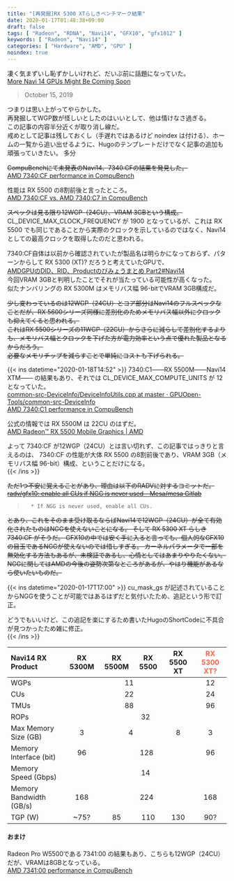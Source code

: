 ```yaml
---
title: "[再発掘]RX 5300 XTらしきベンチマーク結果"
date: 2020-01-17T01:48:38+09:00
draft: false
tags: [ "Radeon", "RDNA", "Navi14", "GFX10", "gfx1012" ]
keywords: [ "Radeon", "Navi14" ]
categories: [ "Hardware", "AMD", "GPU" ]
noindex: true
---
```


凄く気まずいし恥ずかしいけれど、だいぶ前に話題になっていた。  
[More Navi 14 GPUs Might Be Coming Soon](https://www.tomshardware.com/news/more-navi-14-gpus-might-be-coming-soon)  

> October 15, 2019

つまりは思い上がってやらかした。  
再発掘してWGP数が怪しいとしたのはいいとして、他は情けなさ過ぎる。  
この記事の内容半分近くが取り消し線だ。  
戒めとして記事は残しておくし（手遅れではあるけど noindex は付ける）、ホームの一覧から追い出せるように、Hugoのテンプレートだけでなく記事の追加も頑張っていきたい。  <span class="hide">多分</span>  

<del>CompuBenchにて未発表のNavi14、7340:CFの結果を発見した。</del>  
[AMD 7340:CF performance in CompuBench](https://compubench.com/device.jsp?benchmark=compu20d&os=Windows&api=cl&D=AMD+7340%3ACF&testgroup=info)  

性能は RX 5500 の8割前後と言ったところ。  
[AMD 7340:CF vs. AMD 7340:C7 in CompuBench](https://compubench.com/compare.jsp?benchmark=compu20d&did1=77523056&os1=Windows&api1=cl&hwtype1=dGPU&hwname1=AMD+7340%3ACF&D2=AMD+7340%3AC7)  

<del>スペックは見る限り12WGP（24CU）、VRAM 3GBという構成。</del>  
CL_DEVICE_MAX_CLOCK_FREQUENCY が 1900 となっているが、これは RX 5500 でも同じであることから実際のクロックを示しているのではなく、Navi14としての最高クロックを取得したのだと思われる。  

7340:CF自体は以前から確認されていたが製品名は明らかになっておらず、パターンからして RX 5300 (XT)? だろうと考えていたGPUで、  
[AMDGPUのDID、RID、Productのびみょうまとめ Part2#Navi14](https://umio-yasuno.github.io/posts/2019/12/30/did-rid-product-matome-p2/#navi14-gfx1012)  
今回VRAM 3GBと判明したことでそれが当たっている可能性が高くなった。  
似たナンバリングの RX 5300M はメモリバス幅 96-bitでVRAM 3GB構成だ。  

<del>少し変わっているのは12WGP（24CU）とコア部分はNavi14のフルスペックなことだが、RX 5600シリーズ同様に差別化のためメモリバス幅以外にクロックも抑えてくると思われる。</del>  
<del>これはRX 5500シリーズの11WGP（22CU）からさらに減らして差別化するよりも、メモリバス幅とクロックを下げた方が電力効率という点で優れた製品となるからだろう。  
必要なメモリチップを減らすことで単純にコストも下げられる。</del>  

{{< ins datetime="2020-01-18T14:52" >}}
7340:C1――RX 5500M――Navi14 XTM―― の結果もあり、それでは CL_DEVICE_MAX_COMPUTE_UNITS が 12 となっていた。  
[common-src-DeviceInfo/DeviceInfoUtils.cpp at master · GPUOpen-Tools/common-src-DeviceInfo](https://github.com/GPUOpen-Tools/common-src-DeviceInfo/blob/master/DeviceInfoUtils.cpp#L603)  
[AMD 7340:C1 performance in CompuBench](https://compubench.com/device.jsp?benchmark=compu20d&os=Windows&api=cl&D=AMD+7340%3AC1&testgroup=info)  

公式の情報では RX 5500M は 22CU のはずだ。  
[AMD Radeon™ RX 5500 Mobile Graphics | AMD](https://www.amd.com/en/products/graphics/amd-radeon-rx-5500m#product-specs)  

よって 7340:CF が12WGP（24CU）とは言い切れず、この記事ではっきりと言えるのは、 7340:CF の性能が大体 RX 5500 の8割前後であり、VRAM 3GB（メモリバス幅 96-bit）構成、ということだけになる。  
{{< /ins >}}

<del>ただ1つ不安に覚えることがあり、理由は以下のRADVに対するコミットだ。  
[radv/gfx10: enable all CUs if NGG is never used - Mesa/mesa Gitlab](https://gitlab.freedesktop.org/mesa/mesa/commit/53b50be35cd11dfa1209de63e997256404e51468)  

 > 		 * If NGG is never used, enable all CUs.

</del>
<del>とあり、これをそのまま受け取るならばNavi14で12WGP（24CU）が全て有効化されたものはNGGを使えないことになる。  
そして RX 5300 XT らしき 7340:CF がそうだ。  
GFX10の中では安く手に入ると言っても、個人的なGFX10の目玉であるNGGが使えないのでは惜しすぎる。  
カーネルパラメータで一部を無効化する方法もあるが、未検証であるし、心情としてはあまりやりたくない。  
NGGに関してはAMDの今後の姿勢次第なところがあるが、やはり機能があるなら使いたいものだ。</del>  

{{< ins datetime="2020-01-17T17:00" >}}
cu_mask_gs が記述されていることからNGGを使うことが可能ではあるはずだと気付いたため、追記という形で訂正。  

どうでもいいけど、この追記を楽にするため書いたHugoのShortCodeに不具合が見つかったため雑に修正。  
{{< /ins >}}

<table>
<thead>
<tr>
<th align="left">Navi14 RX Product</th>
<th align="center">RX 5300M</th>
<th align="center">RX 5500M</th>
<th align="center">RX 5500</th>
<th align="center">RX 5500 XT</th>
<th align="center"><span style="color:tomato">RX 5300 XT?</span></th>
</tr>
</thead>

<tbody>
<tr>
<td align="left">WGPs</td>
<td align="center" colspan="4">11</td>
<td align="center">12</td>
</tr>

<tr>
<td align="left">CUs</td>
<td align="center" colspan="4">22</td>
<td align="center">24</td>
</tr>

<tr>
<td align="left">TMUs</td>
<td align="center" colspan="4">88</td>
<td align="center">96</td>
</tr>

<tr>
<td align="left">ROPs</td>
<td align="center" colspan="5">32</td>
</tr>

<tr>
<td align="left">Max Memory Size (GB)</td>
<td align="center">3</td>
<td align="center" colspan="2">4</td>
<td align="center">8</td>
<td align="center">3</td>
</tr>

<tr>
<td align="left">Memory Interface (bit)</td>
<td align="center">96</td>
<td align="center" colspan="3">128</td>
<td align="center">96</td>
</tr>

<tr>
<td align="left">Memory Speed (Gbps)</td>
<td align="center" colspan="5">14</td>
</tr>

<tr>
<td align="left">Memory Bandwidth (GB/s)</td>
<td align="center">168</td>
<td align="center" colspan="3">224</td>
<td align="center">168</td>
</tr>

<tr>
<td align="left">TGP (W)</td>
<td align="center">~75?</td>
<td align="center">85</td>
<td align="center">110</td>
<td align="center">130</td>
<td align="center">90?</td>
</tr>
</tbody>
</table>

#### おまけ
Radeon Pro W5500である 7341:00 の結果もあり、こちらも12WGP（24CU）だが、VRAMは8GBとなっている。  
[AMD 7341:00 performance in CompuBench](https://compubench.com/device.jsp?benchmark=compu20d&os=Windows&api=cl&D=AMD+7341%3A00&testgroup=info)  
